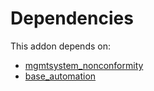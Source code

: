 # Dependencies

This addon depends on:

- [mgmtsystem_nonconformity](https://github.com/bringout/oca-technical)
- [base_automation](https://github.com/bringout/oca-ocb-core/tree/9d67cf00c06114fd0d5a87a06a485b3dabf57e2b/odoo-bringout-oca-ocb-base_automation)
